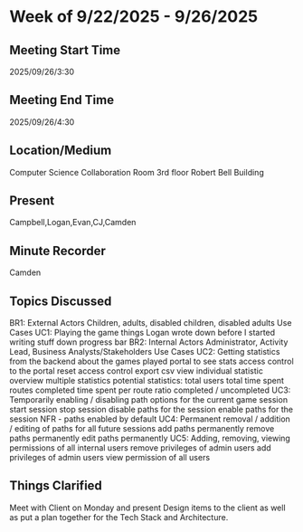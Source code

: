 # Week of 9/22/2025 - 9/26/2025

## Meeting Start Time

2025/09/26/3:30

## Meeting End Time
2025/09/26/4:30

## Location/Medium

Computer Science Collaboration Room 3rd floor Robert Bell Building 

## Present

Campbell,Logan,Evan,CJ,Camden

## Minute Recorder

Camden 

## Topics Discussed

BR1: External
Actors
Children, adults, disabled children, disabled adults
Use Cases
UC1: Playing the game
things Logan wrote down before I started writing stuff down
progress bar
BR2: Internal
Actors
Administrator, Activity Lead, Business Analysts/Stakeholders
Use Cases
UC2: Getting statistics from the backend about the games played
portal to see stats
access control to the portal
reset access control
export csv
view individual statistic
overview multiple statistics
potential statistics:
total users
total time spent
routes completed
time spent per route
ratio completed / uncompleted
UC3: Temporarily enabling / disabling path options for the current game session
start session
stop session
disable paths for the session
enable paths for the session
NFR - paths enabled by default
UC4: Permanent removal / addition / editing of paths for all future sessions
add paths permanently
remove paths permanently
edit paths permanently
UC5: Adding, removing, viewing permissions of all internal users
remove privileges of admin users
add privileges of admin users
view permission of all users


## Things Clarified

Meet with Client on Monday and present Design items to the client as well as put a plan together for the Tech Stack and Architecture.

